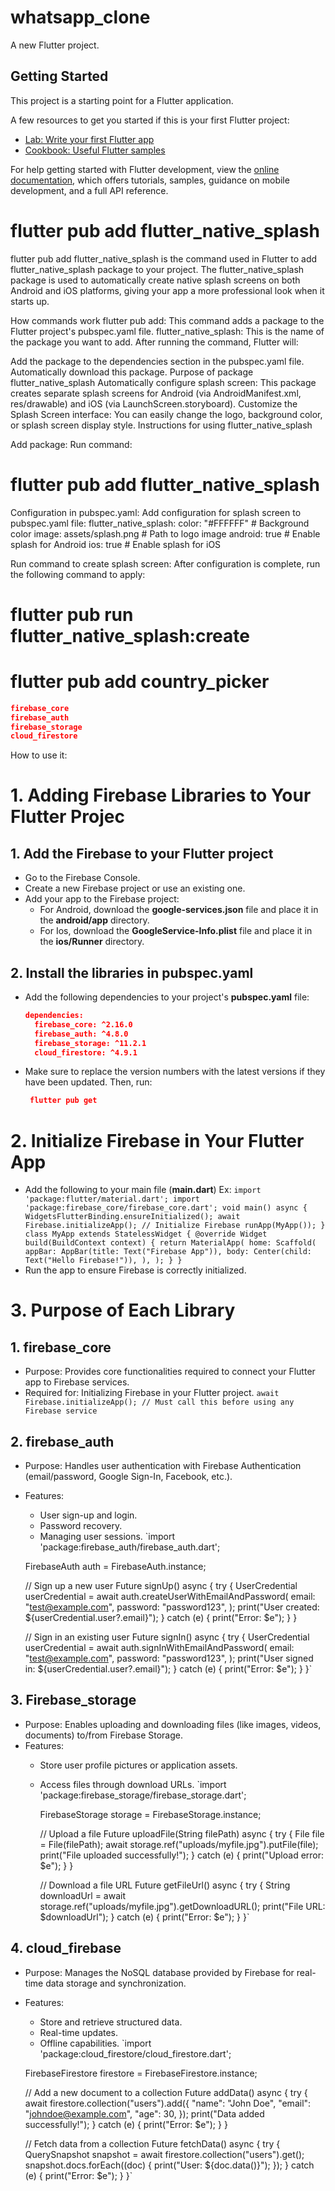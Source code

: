 # whatsapp_clone

A new Flutter project.

## Getting Started

This project is a starting point for a Flutter application.

A few resources to get you started if this is your first Flutter project:

- [Lab: Write your first Flutter app](https://docs.flutter.dev/get-started/codelab)
- [Cookbook: Useful Flutter samples](https://docs.flutter.dev/cookbook)

For help getting started with Flutter development, view the
[online documentation](https://docs.flutter.dev/), which offers tutorials,
samples, guidance on mobile development, and a full API reference.


<!-- App clone hi very one. -->

# flutter pub add flutter_native_splash 
flutter pub add flutter_native_splash is the command used in Flutter to add flutter_native_splash package to your project.
The flutter_native_splash package is used to automatically create native splash screens on both Android and iOS platforms, giving your app a more professional look when it starts up.

How commands work
flutter pub add: This command adds a package to the Flutter project's pubspec.yaml file.
flutter_native_splash: This is the name of the package you want to add.
After running the command, Flutter will:

Add the package to the dependencies section in the pubspec.yaml file.
Automatically download this package.
Purpose of package flutter_native_splash
Automatically configure splash screen:
This package creates separate splash screens for Android (via AndroidManifest.xml, res/drawable) and iOS (via LaunchScreen.storyboard).
Customize the Splash Screen interface:
You can easily change the logo, background color, or splash screen display style.
Instructions for using flutter_native_splash

Add package: Run command:
# flutter pub add flutter_native_splash
Configuration in pubspec.yaml: Add configuration for splash screen to pubspec.yaml file:
flutter_native_splash:
  color: "#FFFFFF" # Background color
  image: assets/splash.png # Path to logo image
  android: true # Enable splash for Android
  ios: true # Enable splash for iOS

Run command to create splash screen: After configuration is complete, run the following command to apply:
# flutter pub run flutter_native_splash:create

<!--  -->
# flutter pub add country_picker


<!--  -->
```json
firebase_core
firebase_auth
firebase_storage
cloud_firestore
```
How to use it: 
# 1. Adding Firebase Libraries to Your Flutter Projec
## 1. Add the Firebase to your Flutter project
  - Go to the Firebase Console.
  - Create a new Firebase project or use an existing one.
  - Add your app to the Firebase project: 
    * For Android, download the **google-services.json** file and place it in the **android/app** directory.
    * For Ios, download the **GoogleService-Info.plist** file and place it in the **ios/Runner** directory.
## 2. Install the libraries in **pubspec.yaml**
  - Add the following dependencies to your project's **pubspec.yaml** file: 
    ```json
    dependencies:
      firebase_core: ^2.16.0
      firebase_auth: ^4.8.0
      firebase_storage: ^11.2.1
      cloud_firestore: ^4.9.1
    ```
  - Make sure to replace the version numbers with the latest versions if they have been updated. Then, run:
     ```json 
      flutter pub get 
    ````
# 2. Initialize Firebase in Your Flutter App
  - Add the following to your main file (**main.dart**)
    Ex:
      `import 'package:flutter/material.dart';
      import 'package:firebase_core/firebase_core.dart';
      void main() async {
        WidgetsFlutterBinding.ensureInitialized();
        await Firebase.initializeApp(); // Initialize Firebase
        runApp(MyApp());
      }
      class MyApp extends StatelessWidget {
        @override
        Widget build(BuildContext context) {
          return MaterialApp(
            home: Scaffold(
              appBar: AppBar(title: Text("Firebase App")),
              body: Center(child: Text("Hello Firebase!")),
            ),
          );
        }
      }`
  - Run the app to ensure Firebase is correctly initialized.

# 3. Purpose of Each Library
## 1. firebase_core
  - Purpose: Provides core functionalities required to connect your Flutter app to Firebase services. 
  - Required for: Initializing Firebase in your Flutter project. 
  `await Firebase.initializeApp(); // Must call this before using any Firebase service`
## 2. firebase_auth
  - Purpose: Handles user authentication with Firebase Authentication (email/password, Google Sign-In, Facebook, etc.).
  - Features:
    * User sign-up and login.
    * Password recovery.
    * Managing user sessions.
    `import 'package:firebase_auth/firebase_auth.dart';

    FirebaseAuth auth = FirebaseAuth.instance;

    // Sign up a new user
    Future<void> signUp() async {
      try {
        UserCredential userCredential = await auth.createUserWithEmailAndPassword(
          email: "test@example.com",
          password: "password123",
        );
        print("User created: ${userCredential.user?.email}");
      } catch (e) {
        print("Error: $e");
      }
    }

    // Sign in an existing user
    Future<void> signIn() async {
      try {
        UserCredential userCredential = await auth.signInWithEmailAndPassword(
          email: "test@example.com",
          password: "password123",
        );
        print("User signed in: ${userCredential.user?.email}");
      } catch (e) {
        print("Error: $e");
      }
    }`
## 3. Firebase_storage
  - Purpose: Enables uploading and downloading files (like images, videos, documents) to/from Firebase Storage.
  - Features:
    * Store user profile pictures or application assets.
    * Access files through download URLs.
    `import 'package:firebase_storage/firebase_storage.dart';

      FirebaseStorage storage = FirebaseStorage.instance;

      // Upload a file
      Future<void> uploadFile(String filePath) async {
        try {
          File file = File(filePath);
          await storage.ref("uploads/myfile.jpg").putFile(file);
          print("File uploaded successfully!");
        } catch (e) {
          print("Upload error: $e");
        }
      }

      // Download a file URL
      Future<void> getFileUrl() async {
        try {
          String downloadUrl = await storage.ref("uploads/myfile.jpg").getDownloadURL();
          print("File URL: $downloadUrl");
        } catch (e) {
          print("Error: $e");
        }
      }`
## 4. cloud_firebase
  - Purpose: Manages the NoSQL database provided by Firebase for real-time data storage and synchronization.
  - Features:
      * Store and retrieve structured data.
      * Real-time updates.
      * Offline capabilities.
    `import 'package:cloud_firestore/cloud_firestore.dart';

    FirebaseFirestore firestore = FirebaseFirestore.instance;

    // Add a new document to a collection
    Future<void> addData() async {
      try {
        await firestore.collection("users").add({
          "name": "John Doe",
          "email": "johndoe@example.com",
          "age": 30,
        });
        print("Data added successfully!");
      } catch (e) {
        print("Error: $e");
      }
    }

    // Fetch data from a collection
    Future<void> fetchData() async {
      try {
        QuerySnapshot snapshot = await firestore.collection("users").get();
        snapshot.docs.forEach((doc) {
          print("User: ${doc.data()}");
        });
      } catch (e) {
        print("Error: $e");
      }
    }`
